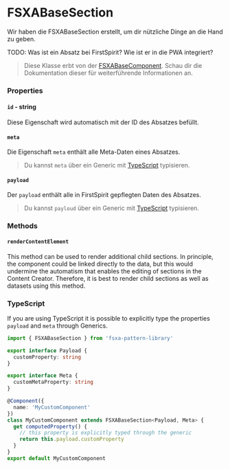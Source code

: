 # FSXABaseSection

Wir haben die FSXABaseSection erstellt, um dir nützliche Dinge an die Hand zu geben.

TODO: Was ist ein Absatz bei FirstSpirit? Wie ist er in die PWA integriert?

> Diese Klasse erbt von der [FSXABaseComponent](FSXABaseComponent.md). Schau dir die Dokumentation dieser für weiterführende Informationen an.

### Properties

#### `id` - string

Diese Eigenschaft wird automatisch mit der ID des Absatzes befüllt.

#### `meta`

Die Eigenschaft `meta` enthält alle Meta-Daten eines Absatzes.

> Du kannst `meta` über ein Generic mit [TypeScript](#typescript) typisieren.

#### `payload`

Der `payload` enthält alle in FirstSpirit gepflegten Daten des Absatzes.

> Du kannst `payloud` über ein Generic mit [TypeScript](#typescript) typisieren.

### Methods

#### `renderContentElement`

This method can be used to render additional child sections. In principle, the component could be linked directly to the data, but this would undermine the automatism that enables the editing of sections in the Content Creator. Therefore, it is best to render child sections as well as datasets using this method.

### TypeScript

If you are using TypeScript it is possible to explicitly type the properties `payload` and `meta` through Generics.

```typescript
import { FSXABaseSection } from 'fsxa-pattern-library'

export interface Payload {
  customProperty: string
}

export interface Meta {
  customMetaProperty: string
}

@Component({
  name: 'MyCustomComponent'
})
class MyCustomComponent extends FSXABaseSection<Payload, Meta> {
  get computedProperty() {
    // this property is explicitly typed through the generic
    return this.payload.customProperty
  }
}
export default MyCustomComponent
```
